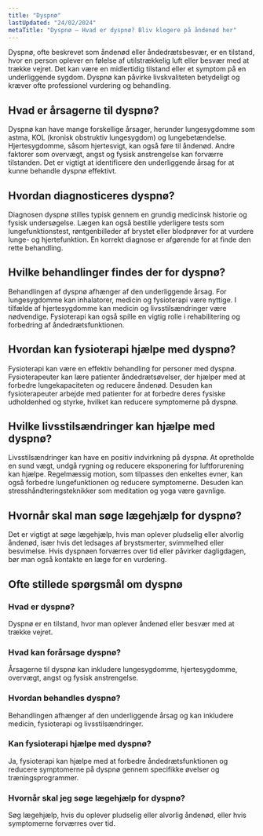 ```yaml
---
title: "Dyspnø"
lastUpdated: "24/02/2024"
metaTitle: "Dyspnø – Hvad er dyspnø? Bliv klogere på åndenød her"
---
```


Dyspnø, ofte beskrevet som åndenød eller åndedrætsbesvær, er en tilstand, hvor en person oplever en følelse af utilstrækkelig luft eller besvær med at trække vejret. Det kan være en midlertidig tilstand eller et symptom på en underliggende sygdom. Dyspnø kan påvirke livskvaliteten betydeligt og kræver ofte professionel vurdering og behandling.

## Hvad er årsagerne til dyspnø?

Dyspnø kan have mange forskellige årsager, herunder lungesygdomme som astma, KOL (kronisk obstruktiv lungesygdom) og lungebetændelse. Hjertesygdomme, såsom hjertesvigt, kan også føre til åndenød. Andre faktorer som overvægt, angst og fysisk anstrengelse kan forværre tilstanden. Det er vigtigt at identificere den underliggende årsag for at kunne behandle dyspnø effektivt.

## Hvordan diagnosticeres dyspnø?

Diagnosen dyspnø stilles typisk gennem en grundig medicinsk historie og fysisk undersøgelse. Lægen kan også bestille yderligere tests som lungefunktionstest, røntgenbilleder af brystet eller blodprøver for at vurdere lunge- og hjertefunktion. En korrekt diagnose er afgørende for at finde den rette behandling.

## Hvilke behandlinger findes der for dyspnø?

Behandlingen af dyspnø afhænger af den underliggende årsag. For lungesygdomme kan inhalatorer, medicin og fysioterapi være nyttige. I tilfælde af hjertesygdomme kan medicin og livsstilsændringer være nødvendige. Fysioterapi kan også spille en vigtig rolle i rehabilitering og forbedring af åndedrætsfunktionen.

## Hvordan kan fysioterapi hjælpe med dyspnø?

Fysioterapi kan være en effektiv behandling for personer med dyspnø. Fysioterapeuter kan lære patienter åndedrætsøvelser, der hjælper med at forbedre lungekapaciteten og reducere åndenød. Desuden kan fysioterapeuter arbejde med patienter for at forbedre deres fysiske udholdenhed og styrke, hvilket kan reducere symptomerne på dyspnø.

## Hvilke livsstilsændringer kan hjælpe med dyspnø?

Livsstilsændringer kan have en positiv indvirkning på dyspnø. At opretholde en sund vægt, undgå rygning og reducere eksponering for luftforurening kan hjælpe. Regelmæssig motion, som tilpasses den enkeltes evner, kan også forbedre lungefunktionen og reducere symptomerne. Desuden kan stresshåndteringsteknikker som meditation og yoga være gavnlige.

## Hvornår skal man søge lægehjælp for dyspnø?

Det er vigtigt at søge lægehjælp, hvis man oplever pludselig eller alvorlig åndenød, især hvis det ledsages af brystsmerter, svimmelhed eller besvimelse. Hvis dyspnøen forværres over tid eller påvirker dagligdagen, bør man også kontakte en læge for en vurdering.

## Ofte stillede spørgsmål om dyspnø

### Hvad er dyspnø?

Dyspnø er en tilstand, hvor man oplever åndenød eller besvær med at trække vejret.

### Hvad kan forårsage dyspnø?

Årsagerne til dyspnø kan inkludere lungesygdomme, hjertesygdomme, overvægt, angst og fysisk anstrengelse.

### Hvordan behandles dyspnø?

Behandlingen afhænger af den underliggende årsag og kan inkludere medicin, fysioterapi og livsstilsændringer.

### Kan fysioterapi hjælpe med dyspnø?

Ja, fysioterapi kan hjælpe med at forbedre åndedrætsfunktionen og reducere symptomerne på dyspnø gennem specifikke øvelser og træningsprogrammer.

### Hvornår skal jeg søge lægehjælp for dyspnø?

Søg lægehjælp, hvis du oplever pludselig eller alvorlig åndenød, eller hvis symptomerne forværres over tid.